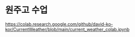 # 원주고 수업
https://colab.research.google.com/github/david-ko-kor/CurrentWeather/blob/main/current_weather_colab.ipynb
